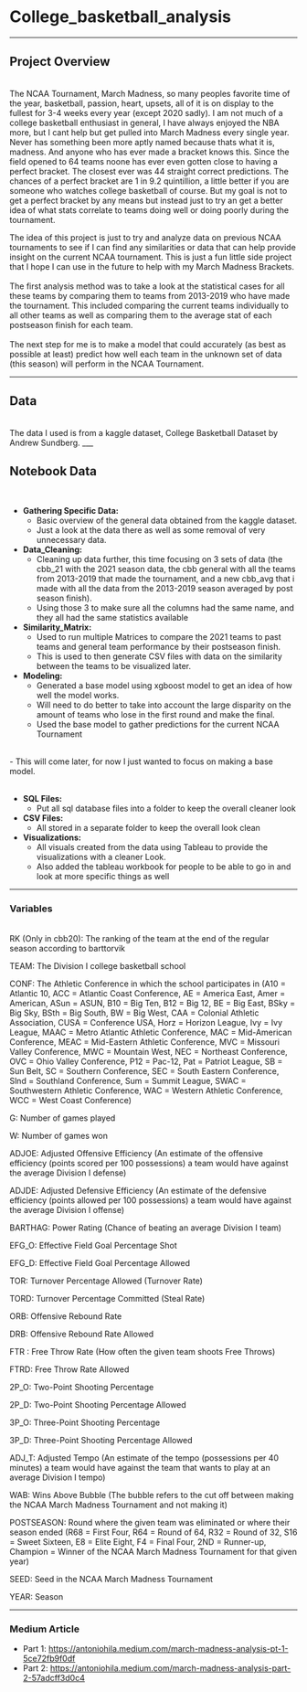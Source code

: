 # College_basketball_analysis
___
## Project Overview <br>
<br>
The NCAA Tournament, March Madness, so many peoples favorite time of the year, basketball, passion, heart, upsets, all of it is on display to the fullest for 3-4 weeks every year (except 2020 sadly). I am not much of a college basketball enthusiast in general, I have always enjoyed the NBA more, but I cant help but get pulled into March Madness every single year. Never has something been more aptly named because thats what it is, madness. And anyone who has ever made a bracket knows this. Since the field opened to 64 teams noone has ever even gotten close to having a perfect bracket. The closest ever was 44 straight correct predictions. The chances of a perfect bracket are 1 in 9.2 quintillion, a little better if you are someone who watches college basketball of course. But my goal is not to get a perfect bracket by any means but instead just to try an get a better idea of what stats correlate to teams doing well or doing poorly during the tournament.

The idea of this project is just to try and analyze data on previous NCAA tournaments to see if I can find any similarities or data that can help provide insight on the current NCAA tournament. This is just a fun little side project that I hope I can use in the future to help with my March Madness Brackets.
<br>
<br>
The first analysis method was to take a look at the statistical cases for all these teams by comparing them to teams from 2013-2019 who have made the tournament. This included comparing the current teams individually to all other teams as well as comparing them to the average stat of each postseason finish for each team.
<br>
<br>
The next step for me is to make a model that could accurately (as best as possible at least) predict how well each team in the unknown set of data (this season) will perform in the NCAA Tournament.
___

## Data <br>
<br>
The data I used is from a kaggle dataset, College Basketball Dataset by Andrew Sundberg. 
___

## Notebook Data <br>
<br>

- **Gathering Specific Data:** <br>
    - Basic overview of the general data obtained from the kaggle dataset.<br>
    - Just a look at the data there as well as some removal of very unnecessary data.
- **Data_Cleaning:** <br>
    - Cleaning up data further, this time focusing on 3 sets of data (the cbb_21 with the 2021 season data, the cbb general with all the teams from 2013-2019 that made the tournament, and a new cbb_avg that i made with all the data from the 2013-2019 season averaged by post season finish). <br>
    - Using those 3 to make sure all the columns had the same name, and they all had the same statistics available
- **Similarity_Matrix:** <br>
    - Used to run multiple Matrices to compare the 2021 teams to past teams and general team performance by their postseason finish. <br>
    - This is used to then generate CSV files with data on the similarity between the teams to be visualized later.
- **Modeling:** <br>
    - Generated a base model using xgboost model to get an idea of how well the model works. <br>
    - Will need to do better to take into account the large disparity on the amount of teams who lose in the first round and make the final.
    - Used the base model to gather predictions for the current NCAA Tournament
<br>
    - This will come later, for now I just wanted to focus on making a base model.
<br>
<br>

- **SQL Files:** <br>
    - Put all sql database files into a folder to keep the overall cleaner look
- **CSV Files:** <br>
    - All stored in a separate folder to keep the overall look clean
- **Visualizations:** <br>
    - All visuals created from the data using Tableau to provide the visualizations with a cleaner Look. <br>
    - Also added the tableau workbook for people to be able to go in and look at more specific things as well
___

### Variables <br>
<br>
RK (Only in cbb20): The ranking of the team at the end of the regular season according to barttorvik

TEAM: The Division I college basketball school

CONF: The Athletic Conference in which the school participates in (A10 = Atlantic 10, ACC = Atlantic Coast Conference, AE = America East, Amer = American, ASun = ASUN, B10 = Big Ten, B12 = Big 12, BE = Big East, BSky = Big Sky, BSth = Big South, BW = Big West, CAA = Colonial Athletic Association, CUSA = Conference USA, Horz = Horizon League, Ivy = Ivy League, MAAC = Metro Atlantic Athletic Conference, MAC = Mid-American Conference, MEAC = Mid-Eastern Athletic Conference, MVC = Missouri Valley Conference, MWC = Mountain West, NEC = Northeast Conference, OVC = Ohio Valley Conference, P12 = Pac-12, Pat = Patriot League, SB = Sun Belt, SC = Southern Conference, SEC = South Eastern Conference, Slnd = Southland Conference, Sum = Summit League, SWAC = Southwestern Athletic Conference, WAC = Western Athletic Conference, WCC = West Coast Conference)

G: Number of games played

W: Number of games won

ADJOE: Adjusted Offensive Efficiency (An estimate of the offensive efficiency (points scored per 100 possessions) a team would have against the average Division I defense)

ADJDE: Adjusted Defensive Efficiency (An estimate of the defensive efficiency (points allowed per 100 possessions) a team would have against the average Division I offense)

BARTHAG: Power Rating (Chance of beating an average Division I team)

EFG_O: Effective Field Goal Percentage Shot

EFG_D: Effective Field Goal Percentage Allowed

TOR: Turnover Percentage Allowed (Turnover Rate)

TORD: Turnover Percentage Committed (Steal Rate)

ORB: Offensive Rebound Rate

DRB: Offensive Rebound Rate Allowed

FTR : Free Throw Rate (How often the given team shoots Free Throws)

FTRD: Free Throw Rate Allowed

2P_O: Two-Point Shooting Percentage

2P_D: Two-Point Shooting Percentage Allowed

3P_O: Three-Point Shooting Percentage

3P_D: Three-Point Shooting Percentage Allowed

ADJ_T: Adjusted Tempo (An estimate of the tempo (possessions per 40 minutes) a team would have against the team that wants to play at an average Division I tempo)

WAB: Wins Above Bubble (The bubble refers to the cut off between making the NCAA March Madness Tournament and not making it)

POSTSEASON: Round where the given team was eliminated or where their season ended (R68 = First Four, R64 = Round of 64, R32 = Round of 32, S16 = Sweet Sixteen, E8 = Elite Eight, F4 = Final Four, 2ND = Runner-up, Champion = Winner of the NCAA March Madness Tournament for that given year)

SEED: Seed in the NCAA March Madness Tournament

YEAR: Season
___
### Medium Article

- Part 1: https://antoniohila.medium.com/march-madness-analysis-pt-1-5ce72fb9f0df
- Part 2: https://antoniohila.medium.com/march-madness-analysis-part-2-57adcff3d0c4

